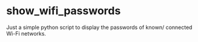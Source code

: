 # show_wifi_passwords
Just a simple python script to display the passwords of known/ connected Wi-Fi networks.
